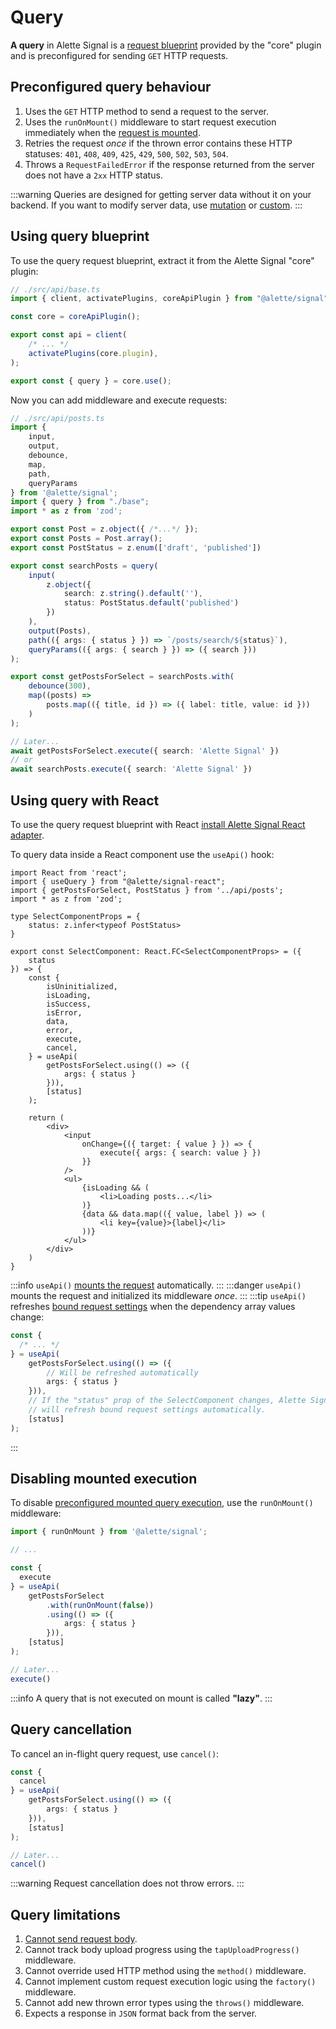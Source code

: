 # Query
**A query** in Alette Signal is a [request blueprint](../getting-started/configuring-requests.md) 
provided by the "core" plugin and is preconfigured for sending `GET` HTTP requests.

## Preconfigured query behaviour
1. Uses the `GET` HTTP method to send a request to the server.
2. Uses the `runOnMount()` middleware to start request execution immediately when the 
[request is mounted](../getting-started/request-modes.md#mounted-request-mode).
3. Retries the request _once_ if the thrown error
contains these HTTP statuses: `401`, `408`, `409`, `425`, `429`, `500`, `502`, `503`, `504`.
4. Throws a `RequestFailedError` if the response returned from the server does not have a `2xx` HTTP status.

:::warning
Queries are designed for getting server data without it on your 
backend. If you want to modify server data, use [mutation](./mutation.md) or [custom](./custom.md).
:::

## Using query blueprint
To use the query request blueprint, extract it from the Alette Signal "core" plugin:
```ts
// ./src/api/base.ts
import { client, activatePlugins, coreApiPlugin } from "@alette/signal";

const core = coreApiPlugin();

export const api = client(
    /* ... */
    activatePlugins(core.plugin),
);

export const { query } = core.use();
```

Now you can add middleware and execute requests:
```ts
// ./src/api/posts.ts
import { 
    input,
    output,
    debounce,
    map,
    path,
    queryParams
} from '@alette/signal';
import { query } from "./base";
import * as z from 'zod';

export const Post = z.object({ /*...*/ });
export const Posts = Post.array();
export const PostStatus = z.enum(['draft', 'published'])

export const searchPosts = query(
    input(
        z.object({ 
            search: z.string().default(''),
            status: PostStatus.default('published')
        })
    ),
    output(Posts),
    path(({ args: { status } }) => `/posts/search/${status}`),
    queryParams(({ args: { search } }) => ({ search }))
);

export const getPostsForSelect = searchPosts.with(
    debounce(300),
    map((posts) => 
        posts.map(({ title, id }) => ({ label: title, value: id }))
    )
);

// Later...
await getPostsForSelect.execute({ search: 'Alette Signal' })
// or
await searchPosts.execute({ search: 'Alette Signal' })
```

## Using query with React
To use the query request blueprint with React 
[install Alette Signal React adapter](../getting-started/installation.md#usage-with-react).

To query data inside a React component use the `useApi()` hook:
```tsx
import React from 'react';
import { useQuery } from "@alette/signal-react";
import { getPostsForSelect, PostStatus } from '../api/posts';
import * as z from 'zod';

type SelectComponentProps = {
    status: z.infer<typeof PostStatus>
}

export const SelectComponent: React.FC<SelectComponentProps> = ({
    status 
}) => {
    const {
        isUninitialized,
        isLoading,
        isSuccess,
        isError,
        data,
        error,
        execute,
        cancel,
    } = useApi(
        getPostsForSelect.using(() => ({ 
            args: { status }
        })), 
        [status]
    );
    
    return (
        <div>
            <input 
                onChange={({ target: { value } }) => {
                    execute({ args: { search: value } })
                }} 
            />
            <ul>
                {isLoading && (
                    <li>Loading posts...</li>
                )}
                {data && data.map(({ value, label }) => (
                    <li key={value}>{label}</li>
                ))}
            </ul>
        </div>
    )
}
```
:::info
`useApi()` [mounts the request](../getting-started/request-modes.md#mounted-request-mode) automatically.
:::
:::danger
`useApi()` mounts the request and initialized its middleware _once_.
:::
:::tip
`useApi()` refreshes 
[bound request settings](../getting-started/configuring-requests.md#request-setting-supplier)
when the dependency array values change:
```ts
const {
  /* ... */ 
} = useApi(
    getPostsForSelect.using(() => ({ 
        // Will be refreshed automatically
        args: { status }
    })),
    // If the "status" prop of the SelectComponent changes, Alette Signal 
    // will refresh bound request settings automatically.
    [status]
);
```
:::

## Disabling mounted execution
To disable [preconfigured mounted query execution](#preconfigured-query-behaviour),
use the `runOnMount()` middleware:
```ts
import { runOnMount } from '@alette/signal';

// ...

const {
  execute
} = useApi(
    getPostsForSelect
        .with(runOnMount(false))
        .using(() => ({
            args: { status }
        })),
    [status]
);

// Later...
execute()
```
:::info
A query that is not executed on mount is called **"lazy"**.
:::

## Query cancellation
To cancel an in-flight query request, use `cancel()`:
```ts
const {
  cancel
} = useApi(
    getPostsForSelect.using(() => ({
        args: { status }
    })),
    [status]
);

// Later...
cancel()
```
:::warning
Request cancellation does not throw errors.
:::

## Query limitations
1. [Cannot send request body](https://www.baeldung.com/cs/http-get-with-body).
2. Cannot track body upload progress using the `tapUploadProgress()` middleware.
3. Cannot override used HTTP method using the `method()` middleware.
4. Cannot implement custom request execution logic using the `factory()` middleware.
5. Cannot add new thrown error types using the `throws()` middleware.
6. Expects a response in `JSON` format back from the server.